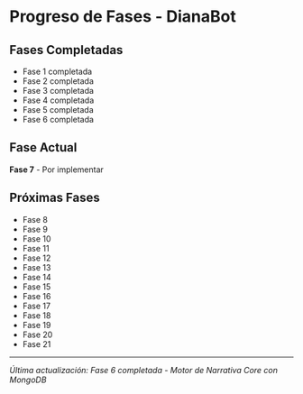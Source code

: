 # Progreso de Fases - DianaBot

## Fases Completadas

- Fase 1 completada
- Fase 2 completada  
- Fase 3 completada
- Fase 4 completada
- Fase 5 completada
- Fase 6 completada

## Fase Actual

**Fase 7** - Por implementar

## Próximas Fases

- Fase 8
- Fase 9
- Fase 10
- Fase 11
- Fase 12
- Fase 13
- Fase 14
- Fase 15
- Fase 16
- Fase 17
- Fase 18
- Fase 19
- Fase 20
- Fase 21

---
*Última actualización: Fase 6 completada - Motor de Narrativa Core con MongoDB*